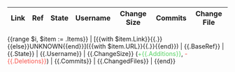 | Link | Ref | State | Username | Change Size | Commits | Change File |
| - | - | - | - | - | - | - |
{{range $i, $item := .Items}}
| [{{with $item.Link}}{{.}}{{else}}UNKNOWN{{end}}]({{with $item.URL}}{{.}}{{end}}) | {{.BaseRef}} | {{.State}} | {{.Username}} | {{.ChangeSize}} (<font color="#56d364">+{{.Additions}}</font>, <font color="#f85149">-{{.Deletions}}</font>) | {{.Commits}} | {{.ChangedFiles}} |
{{end}}
